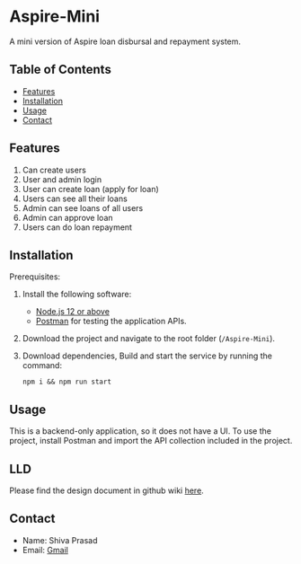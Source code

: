 # Aspire-Mini

A mini version of Aspire loan disbursal and repayment system.

## Table of Contents

- [Features](#features)
- [Installation](#installation)
- [Usage](#usage)
- [Contact](#contact)

## Features

1. Can create users
2. User and admin login
3. User can create loan (apply for loan)
4. Users can see all their loans
5. Admin can see loans of all users
6. Admin can approve loan
7. Users can do loan repayment

## Installation

Prerequisites:
1. Install the following software:
   - [Node.js 12 or above](https://nodejs.org/en)
   - [Postman](https://www.postman.com/downloads/) for testing the application APIs.

2. Download the project and navigate to the root folder (`/Aspire-Mini`).

3. Download dependencies, Build and start the service by running the command:
   ```
   npm i && npm run start
   ```

## Usage

This is a backend-only application, so it does not have a UI. To use the project, install Postman and import the API collection included in the project.

## LLD
Please find the design document in github wiki [here](https://github.com/shivap483/Aspire-Mini/wiki/Aspire-Mini-LLD).


## Contact

- Name: Shiva Prasad
- Email: [Gmail](mailto:shivap483@gmail.com)

